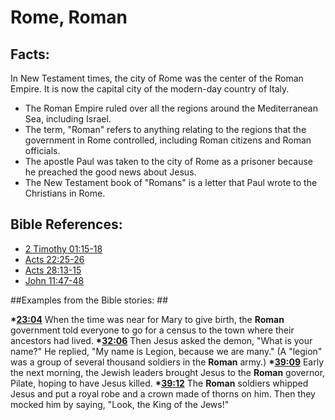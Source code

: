 # Rome, Roman #

## Facts: ##

In New Testament times, the city of Rome was the center of the Roman Empire. It is now the capital city of the modern-day country of Italy.

 * The Roman Empire ruled over all the regions around the Mediterranean Sea, including Israel.
 * The term, "Roman" refers to anything relating to the regions that the government in Rome controlled, including Roman citizens and Roman officials.
 * The apostle Paul was taken to the city of Rome as a prisoner because he preached the good news about Jesus.
 * The New Testament book of "Romans" is a letter that Paul wrote to the Christians in Rome.



## Bible References: ##

* [2 Timothy 01:15-18](en/tn/2ti/help/01/15)
* [Acts 22:25-26](en/tn/act/help/22/25)
* [Acts 28:13-15](en/tn/act/help/28/13)
* [John 11:47-48](en/tn/jhn/help/11/47)

##Examples from the Bible stories: ##

  __*[23:04](en/tn/obs/help/23/04)__ When the time was near for Mary to give birth, the __Roman__ government told everyone to go for a census to the town where their ancestors had lived. 
  __*[32:06](en/tn/obs/help/32/06)__ Then Jesus asked the demon, "What is your name?" He replied, "My name is Legion, because we are many." (A "legion" was a group of several thousand soldiers in the __Roman__ army.)
  __*[39:09](en/tn/obs/help/39/09)__ Early the next morning, the Jewish leaders brought Jesus to the __Roman__ governor, Pilate, hoping to have Jesus killed.
  __*[39:12](en/tn/obs/help/39/12)__ The __Roman__ soldiers whipped Jesus and put a royal robe and a crown made of thorns on him. Then they mocked him by saying, "Look, the King of the Jews!"